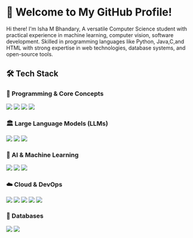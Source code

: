 # 🚀 Welcome to My GitHub Profile!  
Hi there! I'm Isha M Bhandary, A versatile Computer Science student with practical experience in machine learning, computer vision, software development. Skilled in programming languages like Python, Java,C,and HTML with strong expertise in web 
technologies, database systems, and open-source tools. 
## 🛠 Tech Stack  

### 🔹 Programming & Core Concepts  
<p align="left">  
<img src="https://img.shields.io/badge/Python-3776AB?style=for-the-badge&logo=python&logoColor=white" />  
<img src="https://img.shields.io/badge/HTML-000000?style=for-the-badge&logo=flask&logoColor=white" />  
<img src="https://img.shields.io/badge/C-FF6F00?style=for-the-badge&logo=tensorflow&logoColor=white" />  
<img src="https://img.shields.io/badge/java-EE4C2C?style=for-the-badge&logo=pytorch&logoColor=white" />  
</p>  

### 🏛 Large Language Models (LLMs)  
<p align="left">  
<img src="https://img.shields.io/badge/GPT-005571?style=for-the-badge&logo=openai&logoColor=white" />  
<img src="https://img.shields.io/badge/BERT-1F425F?style=for-the-badge&logo=google&logoColor=white" />  
<img src="https://img.shields.io/badge/LLaMA-FF4500?style=for-the-badge" />  
</p>  

### 🤖 AI & Machine Learning  
<p align="left">  
<img src="https://img.shields.io/badge/Machine%20Learning-FF6F00?style=for-the-badge&logo=mlflow&logoColor=white" />  
<img src="https://img.shields.io/badge/Deep%20Learning-FF0000?style=for-the-badge&logo=pytorch&logoColor=white" />  
<img src="https://img.shields.io/badge/Vector%20DB-005571?style=for-the-badge&logo=redis&logoColor=white" />  
</p>  

### ☁️ Cloud & DevOps  
<p align="left">  
<img src="https://img.shields.io/badge/AWS-232F3E?style=for-the-badge&logo=amazon-aws&logoColor=white" />  
<img src="https://img.shields.io/badge/Google%20Cloud-4285F4?style=for-the-badge&logo=google-cloud&logoColor=white" />  
<img src="https://img.shields.io/badge/Azure-0078D4?style=for-the-badge&logo=microsoft-azure&logoColor=white" />  
<img src="https://img.shields.io/badge/Docker-2496ED?style=for-the-badge&logo=docker&logoColor=white" />  
<img src="https://img.shields.io/badge/Kubernetes-326CE5?style=for-the-badge&logo=kubernetes&logoColor=white" />  
</p>  

### 💾 Databases  
<p align="left">  
<img src="https://img.shields.io/badge/SQL-4479A1?style=for-the-badge&logo=mysql&logoColor=white" />  
<img src="https://img.shields.io/badge/Vector%20DB-005571?style=for-the-badge&logo=redis&logoColor=white" />  
</p>  
